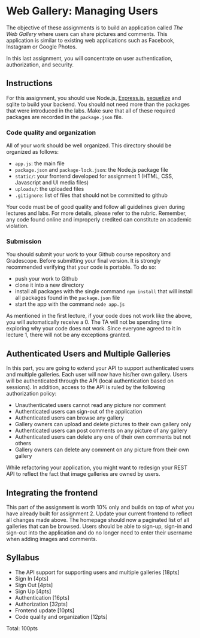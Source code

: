 # Web Gallery: Managing Users

The objective of these assignments is to build an application called _The Web Gallery_ where users can share pictures
and comments. This application is similar to existing web applications such as Facebook, Instagram or Google Photos.

In this last assignment, you will concentrate on user authentication, authorization, and security.

## Instructions

For this assignment, you should use Node.js, [Express.js](https://expressjs.com/), [sequelize](https://sequelize.org/) and
sqlite to build your backend. You should not need more than the packages that were introduced in the labs.
Make sure that all of these required packages are recorded in the `package.json` file.

### Code quality and organization

All of your work should be well organized. This directory should be organized as follows:

- `app.js`: the main file
- `package.json` and `package-lock.json`: the Node.js package file
- `static/`: your frontend developed for assignment 1 (HTML, CSS, Javascript and UI media files)
- `uploads/`: the uploaded files
- `.gitignore`: list of files that should not be committed to github

Your code must be of good quality and follow all guidelines given during lectures and labs. For more details, please
refer to the rubric. Remember, any code found online and improperly credited can constitute an academic violation.

### Submission

You should submit your work to your Github course repository and Gradescope.
Before submitting your final version. It is strongly recommended verifying that your code is portable. To do so:

- push your work to Github
- clone it into a new directory
- install all packages with the single command `npm install` that will install all packages found in the `package.json` file
- start the app with the command `node app.js`

As mentioned in the first lecture, if your code does not work like the above, you will automatically receive a 0.
The TA will not be spending time exploring why your code does not work. Since everyone agreed to it in lecture 1,
there will not be any exceptions granted.

## Authenticated Users and Multiple Galleries

In this part, you are going to extend your API to support authenticated users and multiple galleries. Each user will
now have his/her own gallery. Users will be authenticated through the API (local authentication based on sessions).
In addition, access to the API is ruled by the following authorization policy:

- Unauthenticated users cannot read any picture nor comment
- Authenticated users can sign-out of the application
- Authenticated users can browse any gallery
- Gallery owners can upload and delete pictures to their own gallery only
- Authenticated users can post comments on any picture of any gallery
- Authenticated users can delete any one of their own comments but not others
- Gallery owners can delete any comment on any picture from their own gallery

While refactoring your application, you might want to redesign your REST API to reflect the fact that image galleries
are owned by users.

## Integrating the frontend

This part of the assignment is worth 10% only and builds on top of what you have already built for assignment 2.
Update your current frontend to reflect all changes made above. The homepage should now a paginated list of all
galleries that can be browsed. Users should be able to sign-up, sign-in and sign-out into the application and do no
longer need to enter their username when adding images and comments.

## Syllabus

- The API support for supporting users and multiple galleries [18pts]
- Sign In [4pts]
- Sign Out [4pts]
- Sign Up [4pts]
- Authentication [16pts]
- Authorization [32pts]
- Frontend update [10pts]
- Code quality and organization [12pts]

Total: 100pts
